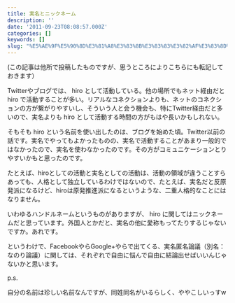 ```yaml
---
title: 実名とニックネーム
description: ''
date: '2011-09-23T08:08:57.000Z'
categories: []
keywords: []
slug: "%E5%AE%9F%E5%90%8D%E3%81%A8%E3%83%8B%E3%83%83%E3%82%AF%E3%83%8D%E3%83%BC%E3%83%A0"
---
```

(この記事は他所で投稿したものですが、思うところによりこちらにも転記しておきます）

Twitterやブログでは、 hiro として活動している。他の場所でもネット経由だと hiro で活動することが多い。リアルなコネクションよりも、ネットのコネクションの方が繋がりやすいし、そういう人と会う機会も、特にTwitter経由だと多いので、実名よりも hiro として活動する時間の方がもはや長いかもしれない。

そもそも hiro という名前を使い出したのは、ブログを始めた頃。Twitter以前の話です。実名でやってもよかったものの、実名で活動することがあまり一般的ではなかったので、実名を使わなかったのです。その方がコミュニケーションとりやすいかもと思ったのです。

たとえば、hiroとしての活動と実名としての活動は、活動の領域が違うことすらあっても、人格として独立しているわけではないので、たとえば、実名だと反原発派になるけど、hiroは原発推進派になるというような、二重人格的なことにはなりません。

いわゆるハンドルネームというものがありますが、 hiro に関してはニックネームだと思っています。外国人とかだと、実名の他に愛称もってたりするじゃないですか。あれです。

というわけで、FacebookやらGoogle+やらで出てくる、実名匿名論議（別名：なのり論議）に関しては、それぞれで自由に悩んで自由に結論出せばいいんじゃないかと思います。

p.s.

自分の名前は珍しい名前なんですが、同姓同名がいるらしく、ややこしいっすw